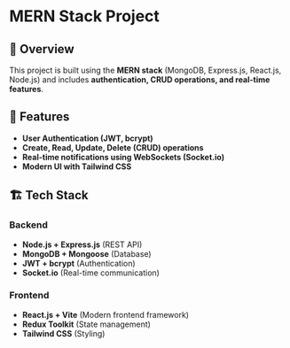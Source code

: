 # MERN Stack Project  

## 📌 Overview  
This project is built using the **MERN stack** (MongoDB, Express.js, React.js, Node.js) and includes **authentication, CRUD operations, and real-time features**.

## 🚀 Features  
- **User Authentication (JWT, bcrypt)**  
- **Create, Read, Update, Delete (CRUD) operations**  
- **Real-time notifications using WebSockets (Socket.io)**  
- **Modern UI with Tailwind CSS**  

## 🏗️ Tech Stack  
### Backend  
- **Node.js + Express.js** (REST API)  
- **MongoDB + Mongoose** (Database)  
- **JWT + bcrypt** (Authentication)  
- **Socket.io** (Real-time communication)  

### Frontend  
- **React.js + Vite** (Modern frontend framework)  
- **Redux Toolkit** (State management)  
- **Tailwind CSS** (Styling)  
